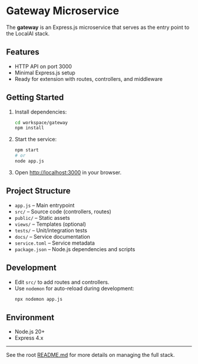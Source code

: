 # Gateway Microservice

The **gateway** is an Express.js microservice that serves as the entry point to the LocalAI stack.

## Features

- HTTP API on port 3000
- Minimal Express.js setup
- Ready for extension with routes, controllers, and middleware

## Getting Started

1. Install dependencies:
   ```bash
   cd workspace/gateway
   npm install
   ```
2. Start the service:
   ```bash
   npm start
   # or
   node app.js
   ```
3. Open [http://localhost:3000](http://localhost:3000) in your browser.

## Project Structure

- `app.js` – Main entrypoint
- `src/` – Source code (controllers, routes)
- `public/` – Static assets
- `views/` – Templates (optional)
- `tests/` – Unit/integration tests
- `docs/` – Service documentation
- `service.toml` – Service metadata
- `package.json` – Node.js dependencies and scripts

## Development

- Edit `src/` to add routes and controllers.
- Use `nodemon` for auto-reload during development:
  ```bash
  npx nodemon app.js
  ```

## Environment

- Node.js 20+
- Express 4.x

---

See the root [README.md](../../README.md) for more details on managing the full stack.

